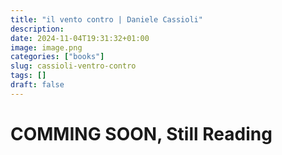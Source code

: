 ```yaml
---
title: "il vento contro | Daniele Cassioli"
description: 
date: 2024-11-04T19:31:32+01:00
image: image.png
categories: ["books"]
slug: cassioli-ventro-contro
tags: []
draft: false
---
```

# COMMING SOON, Still Reading
